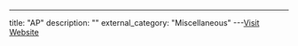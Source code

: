 ---
title: "AP"
description: ""
external_category: "Miscellaneous"
---[Visit Website](http://hosted.ap.org)

